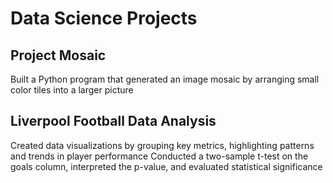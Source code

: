 # Data Science Projects

## Project Mosaic
Built a Python program that generated an image mosaic by arranging small color tiles into a larger picture
## Liverpool Football Data Analysis
Created data visualizations by grouping key metrics, highlighting patterns and trends in player performance
Conducted a two-sample t-test on the goals column, interpreted the p-value, and evaluated statistical significance

